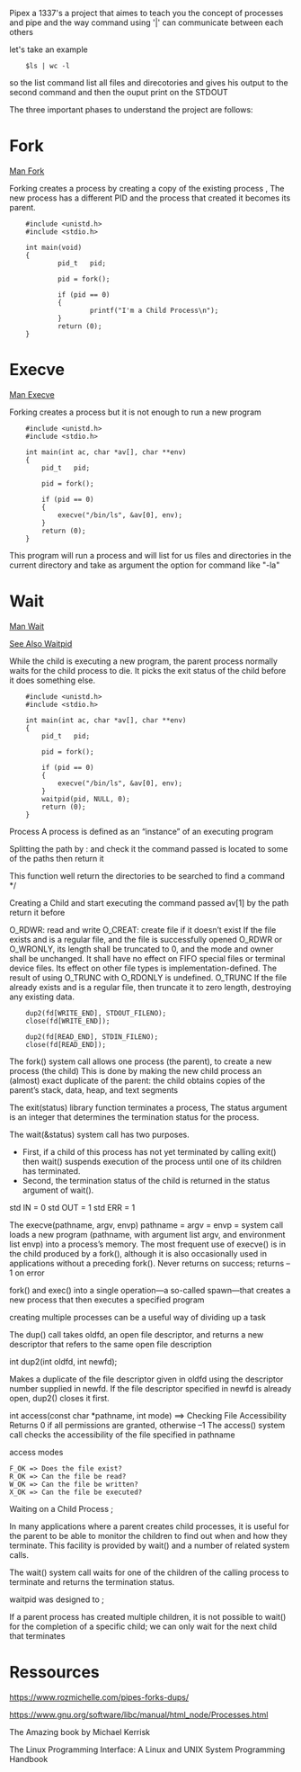 Pipex a 1337's a project that aimes to teach you the concept of processes and pipe and the way command using '|' can communicate between each others

let's take an example

        $ls | wc -l
        
so the list command list all files and direcotories and gives his output to the second command and then the ouput print on the STDOUT
 
The three important phases to understand the project are follows:

# Fork

[Man Fork](https://man7.org/linux/man-pages/man2/fork.2.html)

Forking creates a process by creating a copy of the existing process , The new process has a different PID and the process that created it becomes its parent.

        #include <unistd.h>
        #include <stdio.h>

        int main(void)
        {
                pid_t   pid;

                pid = fork();

                if (pid == 0)
                {
                        printf("I'm a Child Process\n");
                }
                return (0);
        }

# Execve

[Man Execve](https://man7.org/linux/man-pages/man2/execve.2.html)

Forking creates a process but it is not enough to run a new program


        #include <unistd.h>
        #include <stdio.h>
       
        int main(int ac, char *av[], char **env)
        {
            pid_t   pid;
        
            pid = fork();
        
            if (pid == 0)
            {
                execve("/bin/ls", &av[0], env);
            }
            return (0);
        }
        
This program will run a process and will list for us files and directories in the current directory and take as argument the option for command like "-la"

# Wait

[Man Wait](https://man7.org/linux/man-pages/man2/wait.2.html)

[See Also Waitpid](https://man7.org/linux/man-pages/man3/waitpid.3p.html)

While the child is executing a new program, the parent process normally waits for the child process to die.
It picks the exit status of the child before it does something else.

        #include <unistd.h>
        #include <stdio.h>
        
        int main(int ac, char *av[], char **env)
        {
            pid_t   pid;
        
            pid = fork();
        
            if (pid == 0)
            {
                execve("/bin/ls", &av[0], env);
            }
            waitpid(pid, NULL, 0);
            return (0);
        }
        



Process A process is defined as an “instance” of an executing program

Splitting the path by : and check it the command passed is located to some of the paths then return it

This function well return the directories to be searched to find a command */

Creating a Child and start executing the command passed av[1] by the path return it before


O_RDWR: read and write
O_CREAT: create file if it doesn’t exist
If the file exists and is a regular file, and the file is successfully opened O_RDWR or O_WRONLY, its length shall be truncated to 0, and the mode and owner shall be unchanged. It shall have no effect on FIFO special files or terminal device files. Its effect on other file types is implementation-defined. The result of using O_TRUNC with O_RDONLY is undefined.
O_TRUNC If the file already exists and is a regular file, then truncate it to zero length, destroying any existing data. 

        dup2(fd[WRITE_END], STDOUT_FILENO);
        close(fd[WRITE_END]);

        dup2(fd[READ_END], STDIN_FILENO);
        close(fd[READ_END]);

The fork() system call allows one process (the parent), to create a new process (the child)
This is done by making the new child process an (almost) exact duplicate of the parent: the child obtains copies of the parent’s stack, data, heap,
and text segments

The exit(status) library function terminates a process, The status argument is an integer that
determines the termination status for the process.


The wait(&status) system call has two purposes.

- First, if a child of this process has not yet terminated by calling exit()
then wait() suspends execution of the process until one of its children has terminated. 
- Second, the termination status of the child is returned in the status argument of wait().



std IN   = 0
std OUT  = 1
std ERR  = 1


The execve(pathname, argv, envp) 
pathname = 
argv = 
envp = 
system call loads a new program (pathname, with argument list argv, and environment list envp) into a process’s memory.
The most frequent use of execve() is in the child produced by a fork(), although
it is also occasionally used in applications without a preceding fork().
Never returns on success; returns –1 on error


fork() and exec() into a single operation—a so-called spawn—that creates a new process that then executes a specified program


creating multiple processes can be a useful way of dividing up a task




The dup() call takes oldfd, an open file descriptor, and returns a new descriptor that 
refers to the same open file description


int dup2(int oldfd, int newfd);

Makes a duplicate of the file descriptor given in oldfd using
the descriptor number supplied in newfd. If the file descriptor specified in newfd is
already open, dup2() closes it first.


int access(const char *pathname, int mode) ==>  Checking File Accessibility
Returns 0 if all permissions are granted, otherwise –1
The access() system call checks the accessibility of the file specified in pathname

access modes

    F_OK => Does the file exist?
    R_OK => Can the file be read?
    W_OK => Can the file be written?
    X_OK => Can the file be executed?


Waiting on a Child Process ;

In many applications where a parent creates child processes, it is useful for the
parent to be able to monitor the children to find out when and how they terminate.
This facility is provided by wait() and a number of related system calls.


The wait() system call waits for one of the children of the calling
process to terminate and returns the termination status.

waitpid was designed to ;

If a parent process has created multiple children, it is not possible to wait() for the
completion of a specific child; we can only wait for the next child that terminates

# Ressources

https://www.rozmichelle.com/pipes-forks-dups/

https://www.gnu.org/software/libc/manual/html_node/Processes.html

The Amazing book by Michael Kerrisk

The Linux Programming Interface: A Linux and UNIX System Programming Handbook
